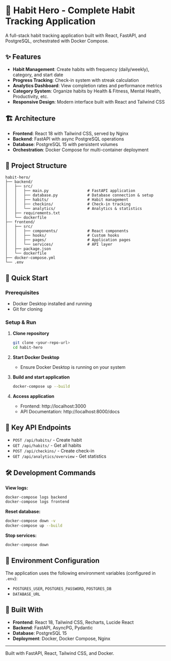 # 🎯 Habit Hero - Complete Habit Tracking Application

A full-stack habit tracking application built with React, FastAPI, and PostgreSQL, orchestrated with Docker Compose.

## ✨ Features

- **Habit Management**: Create habits with frequency (daily/weekly), category, and start date
- **Progress Tracking**: Check-in system with streak calculation
- **Analytics Dashboard**: View completion rates and performance metrics
- **Category System**: Organize habits by Health & Fitness, Mental Health, Productivity, etc.
- **Responsive Design**: Modern interface built with React and Tailwind CSS

## 🏗 Architecture

- **Frontend**: React 18 with Tailwind CSS, served by Nginx
- **Backend**: FastAPI with async PostgreSQL operations
- **Database**: PostgreSQL 15 with persistent volumes
- **Orchestration**: Docker Compose for multi-container deployment

## 📁 Project Structure

```
habit-hero/
├── backend/
│   ├── src/
│   │   ├── main.py                 # FastAPI application
│   │   ├── database.py             # Database connection & setup
│   │   ├── habits/                 # Habit management
│   │   ├── checkins/               # Check-in tracking
│   │   └── analytics/              # Analytics & statistics
│   ├── requirements.txt
│   └── dockerfile
├── frontend/
│   ├── src/
│   │   ├── components/             # React components
│   │   ├── hooks/                  # Custom hooks
│   │   ├── pages/                  # Application pages
│   │   └── services/               # API layer
│   ├── package.json
│   └── dockerfile
├── docker-compose.yml
└── .env
```

## 🚀 Quick Start

### Prerequisites
- Docker Desktop installed and running
- Git for cloning

### Setup & Run

1. **Clone repository**
   ```bash
   git clone <your-repo-url>
   cd habit-hero
   ```

2. **Start Docker Desktop**
   - Ensure Docker Desktop is running on your system

3. **Build and start application**
   ```bash
   docker-compose up --build
   ```

4. **Access application**
   - Frontend: http://localhost:3000
   - API Documentation: http://localhost:8000/docs

## 🎯 Key API Endpoints

- `POST /api/habits/` - Create habit
- `GET /api/habits/` - Get all habits
- `POST /api/checkins/` - Create check-in
- `GET /api/analytics/overview` - Get statistics

## 🛠 Development Commands

**View logs:**
```bash
docker-compose logs backend
docker-compose logs frontend
```

**Reset database:**
```bash
docker-compose down -v
docker-compose up --build
```

**Stop services:**
```bash
docker-compose down
```

## 📝 Environment Configuration

The application uses the following environment variables (configured in `.env`):
- `POSTGRES_USER`, `POSTGRES_PASSWORD`, `POSTGRES_DB`
- `DATABASE_URL`

## 🔧 Built With

- **Frontend**: React 18, Tailwind CSS, Recharts, Lucide React
- **Backend**: FastAPI, AsyncPG, Pydantic
- **Database**: PostgreSQL 15
- **Deployment**: Docker, Docker Compose, Nginx

---

Built with FastAPI, React, Tailwind CSS, and Docker.
